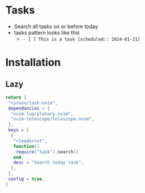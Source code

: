 # Tasks

- Search all tasks on or before today
- tasks pattern looks like this
  - `- [ ] This is a task [scheduled:: 2024-01-21]`

# Installation

## Lazy

``` lua
return {
 "cyrusn/task.nvim",
 dependancies = {
  "nvim-lua/plenary.nvim",
  "nvim-telescope/telescope.nvim",
 },
 keys = {
  {
   "<leader>st",
   function()
    require("task").search()
   end,
   desc = "Search today task",
  },
 },
 config = true,
}

```
